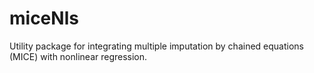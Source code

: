 # miceNls
Utility package for integrating multiple imputation by chained equations (MICE) with nonlinear regression. 
